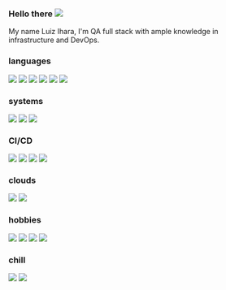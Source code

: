 ### Hello there <img src="https://img.icons8.com/color/26/000000/lightsaber.png"/>
My name Luiz Ihara, I'm QA full stack with ample knowledge in infrastructure and DevOps.

<!--
**luizihara/luizihara** is a ✨ _special_ ✨ repository because its `README.md` (this file) appears on your GitHub profile.

Here are some ideas to get you started:

- 🔭 I’m currently working on ...
- 🌱 I’m currently learning ...
- 👯 I’m looking to collaborate on ...
- 🤔 I’m looking for help with ...
- 💬 Ask me about ...
- 📫 How to reach me: ...
- 😄 Pronouns: ...
- ⚡ Fun fact: ...
-->

### languages
<img src="https://img.icons8.com/officel/48/000000/ruby-programming-language.png"/> <img src="https://img.icons8.com/fluent/48/000000/console.png"/> <img src="https://img.icons8.com/color/48/000000/javascript.png"/> <img src="https://img.icons8.com/dusk/48/000000/python.png"/> <img src="https://img.icons8.com/color/48/000000/golang.png"/> <img src="https://img.icons8.com/color/64/000000/java-coffee-cup-logo.png"/>

### systems
<img src="https://img.icons8.com/color/48/000000/linux.png"/> <img src="https://img.icons8.com/color/48/000000/docker.png"/> <img src="https://img.icons8.com/color/48/000000/kubernetes.png"/>

### CI/CD
<img src="https://img.icons8.com/color/48/000000/jenkins.png"/> <img src="https://img.icons8.com/fluent/48/000000/github.png"/> <img src="https://img.icons8.com/color/48/000000/heroku.png"/> <img src="https://img.icons8.com/color/48/000000/bitbucket.png"/>

### clouds
<img src="https://img.icons8.com/color/48/000000/azure-1.png"/> <img src="https://img.icons8.com/color/48/000000/amazon.png"/>

### hobbies
<img src="https://img.icons8.com/color/48/000000/play-station.png"/> <img src="https://img.icons8.com/color/48/000000/nintendo-switch.png"/> <img src="https://img.icons8.com/fluent/48/000000/steam.png"/> <img src="https://img.icons8.com/fluent/48/000000/battle-net.png"/> 

### chill
<img src="https://img.icons8.com/fluent/48/000000/beer.png"/> <img src="https://img.icons8.com/cotton/48/000000/hot-coffee.png"/> 
